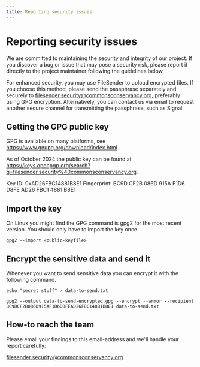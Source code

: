 ```yaml
---
title: Reporting security issues
---
```


# Reporting security issues

We are committed to maintaining the security and integrity of our project. If you discover a bug or issue that may pose a security risk, please report it directly to the project maintainer following the guidelines below.

For enhanced security, you may use FileSender to upload encrypted files. If you choose this method, please send the passphrase separately and securely to filesender.security@commonsconservancy.org, preferably using GPG encryption. Alternatively, you can contact us via email to request another secure channel for transmitting the passphrase, such as Signal.

## Getting the GPG public key

GPG is available on many platforms, see https://www.gnupg.org/download/index.html.

As of October 2024 the public key can be found at
https://keys.openpgp.org/search?q=filesender.security%40commonsconservancy.org.

Key ID: 0xAD26FBC14881B8E1
Fingerprint: BC9D CF2B 086D 915A F1D6 D8FE AD26 FBC1 4881 B8E1

## Import the key

On Linux you might find the GPG command is gpg2 for the most recent version.
You should only have to import the key once.

```
gpg2 --import <public-keyfile>

```

## Encrypt the sensitive data and send it

Whenever you want to send sensitive data you can encrypt it with the following command.

```
echo "secret stuff" > data-to-send.txt

gpg2 --output data-to-send-encrypted.gpg --encrypt --armor --recipient BC9DCF2B086D915AF1D6D8FEAD26FBC14881B8E1 data-to-send.txt
```

## How-to reach the team

Please email your findings to this email-address and we'll handle your report carefully:

filesender.security@commonsconservancy.org 
